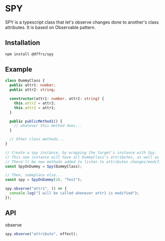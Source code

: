 # SPY

SPY is a typescript class that let's observe changes done to another's class attributes. It is based on Observable pattern.

## Installation

```bash
npm install @dffrs/spy
```

## Example

```typescript
class DummyClass {
  public attr1: number;
  public attr2: string;

  constructor(attr1: number, attr2: string) {
    this.attr2 = attr2;
    this.attr1 = attr1;
  }

  public publicMethod1() {
    // whatever this method does...
  }

  // Other class methods...
}

// Create a spy instance, by wrapping the target's instance with Spy.
// This new instance will have all DummyClass's attributes, as well as methods.
// There'll be new methods added to listen to attributes changes/modifications.
const SpyOnDummy = Spy(DummyClass);

// Then, someplace else...
const spy = SpyOnDummy(10, "Test");

spy.observe("attr1", () => {
  console.log("I will be called whenever attr1 is modified");
});
```

## API

observe

```typescript
spy.observe("attribute", effect);
```
